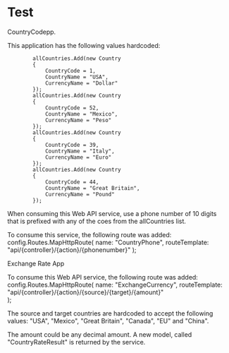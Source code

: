 Test
====

CountryCodepp.

This application has the following values hardcoded:
            
            allCountries.Add(new Country
            {
                CountryCode = 1,
                CountryName = "USA",
                CurrencyName = "Dollar"
            });
            allCountries.Add(new Country
            {
                CountryCode = 52,
                CountryName = "Mexico",
                CurrencyName = "Peso"
            });
            allCountries.Add(new Country
            {
                CountryCode = 39,
                CountryName = "Italy",
                CurrencyName = "Euro"
            });
            allCountries.Add(new Country
            {
                CountryCode = 44,
                CountryName = "Great Britain",
                CurrencyName = "Pound"
            });
            
When consuming this Web API service, use a phone number of 10 digits that is prefixed with any of the coes from 
the allCountries list.

To consume this service, the following route was added: 
              config.Routes.MapHttpRoute(
                name: "CountryPhone",
                routeTemplate: "api/{controller}/{action}/{phonenumber}"
            );
  

Exchange Rate App

To consume this Web API service, the following route was added:
            config.Routes.MapHttpRoute(
               name: "ExchangeCurrency",
               routeTemplate: "api/{controller}/{action}/{source}/{target}/{amount}"              
           );
           
The source and target countries are hardcoded to accept the following values: "USA", "Mexico", "Great Britain", "Canada", "EU" 
and "China".

The amount could be any decimal amount. A new model, called "CountryRateResult" is returned by the service.

